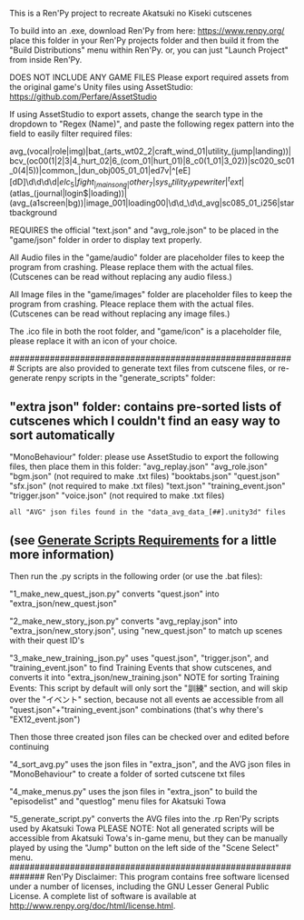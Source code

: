 This is a Ren'Py project to recreate Akatsuki no Kiseki cutscenes

To build into an .exe, download Ren'Py from here: https://www.renpy.org/
place this folder in your Ren'Py projects folder and then build it from the "Build Distributions" menu within Ren'Py.
or, you can just "Launch Project" from inside Ren'Py.


DOES NOT INCLUDE ANY GAME FILES
Please export required assets from the original game's Unity files using AssetStudio:
<https://github.com/Perfare/AssetStudio>

If using AssetStudio to export assets, change the search type in the dropdown to "Regex (Name)", and paste the following regex pattern into the field to easily filter required files:

avg_(vocal|role|img)|bat_(arts_wt02_2|craft_wind_01|utility_(jump|landing))|bcv_(oc00(1|2|3|4_hurt_02|6_(com_01|hurt_01)|8_c0(1_01|3_02))|sc020_sc01_0(4|5))|common_|dun_obj005_01_01|ed7v|^[eE][dD]\d\d\d\d$|elc_5|fight_|mainsong|other_7|sys_utility_typewriter|^text$|(atlas_(journal|login$|loading))|(avg_(a1screen|bg))|image_001|loading00|\d\d_\d\d_avg|sc085_01_i256|startbackground


REQUIRES the official "text.json" and "avg_role.json" to be placed in the "game/json" folder in order to display text properly.

All Audio files in the "game/audio" folder are placeholder files to keep the program from crashing.
Please replace them with the actual files.
(Cutscenes can be read without replacing any audio filess.)

All Image files in the "game/images" folder are placeholder files to keep the program from crashing.
Pleace replace them with the actual files.
(Cutscenes can be read without replacing any image files.)

The .ico file in both the root folder, and "game/icon" is a placeholder file, please replace it with an icon of your choice.

#########################################################
Scripts are also provided to generate text files from cutscene files, or re-generate renpy scripts in the "generate_scripts" folder:

"extra json" folder: contains pre-sorted lists of cutscenes which I couldn't find an easy way to sort automatically
---
"MonoBehaviour" folder: please use AssetStudio to export the following files, then place them in this folder:
	"avg_replay.json"
	"avg_role.json"
	"bgm.json" (not required to make .txt files)
	"booktabs.json"
	"quest.json"
	"sfx.json" (not required to make .txt files)
	"text.json"
	"training_event.json"
	"trigger.json"
	"voice.json" (not required to make .txt files)

	all "AVG" json files found in the "data_avg_data_[##].unity3d" files

(see [Generate Scripts Requirements](generate_scripts/Monobehavior/REQUIREMENTS.md) for a little more information)
---
Then run the .py scripts in the following order (or use the .bat files):

"1_make_new_quest_json.py" converts "quest.json" into "extra_json/new_quest.json" 

"2_make_new_story_json.py" converts "avg_replay.json" into "extra_json/new_story.json", using "new_quest.json" to match up scenes with their quest ID's

"3_make_new_training_json.py" uses "quest.json", "trigger.json", and "training_event.json" to find Training Events that show cutscenes, and converts it into "extra_json/new_training.json"
NOTE for sorting Training Events: This script by default will only sort the "訓練" section, and will skip over the "イベント" section, because not all events ae accessible from all "quest.json"+"training_event.json" combinations (that's why there's "EX12_event.json")

Then those three created json files can be checked over and edited before continuing

"4_sort_avg.py" uses the json files in "extra_json", and the AVG json files in "MonoBehaviour" to create a folder of sorted cutscene txt files

"4_make_menus.py" uses the json files in "extra_json" to build the "episodelist" and "questlog" menu files for Akatsuki Towa

"5_generate_script.py" converts the AVG files into the .rp Ren'Py scripts used by Akatsuki Towa
PLEASE NOTE: Not all generated scripts will be accessible from Akatsuki Towa's in-game menu, but they can be manually played by using the "Jump" button on the left side of the "Scene Select" menu.
###############################################################
Ren'Py Disclaimer:
This program contains free software licensed under a number of licenses,
including the GNU Lesser General Public License. A complete list of software
is available at http://www.renpy.org/doc/html/license.html.